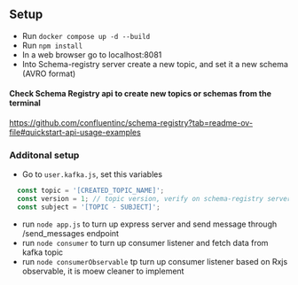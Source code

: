 ## Setup

- Run `docker compose up -d --build`
- Run `npm install`
- In a web browser go to localhost:8081
- Into Schema-registry server create a new topic, and set it a new schema (AVRO format)

#### Check Schema Registry api to create new topics or schemas from the terminal
https://github.com/confluentinc/schema-registry?tab=readme-ov-file#quickstart-api-usage-examples

### Additonal setup
- Go to `user.kafka.js`, set this variables
``` javascript
  const topic = '[CREATED_TOPIC_NAME]';
  const version = 1; // topic version, verify on schema-registry server
  const subject = '[TOPIC - SUBJECT]';
```

- run `node app.js` to turn up express server and send message through /send_messages endpoint
- run `node consumer` to turn up consumer listener and fetch data from kafka topic
- run `node consumerObservable` tp turn up consumer listener based on Rxjs observable, it is moew cleaner to implement

